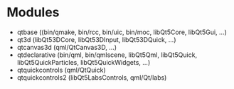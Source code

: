 # Modules
* qtbase ((bin/qmake, bin/rcc, bin/uic, bin/moc, libQt5Core, libQt5Gui, ...)
* qt3d (libQt53DCore, libQt53DInput, libQt53DQuick, ...)
* qtcanvas3d (qml/QtCanvas3D, ...)
* qtdeclarative (bin/qml, bin/qmlscene, libQt5Qml, libQt5Quick, libQt5QuickParticles, libQt5QuickWidgets, ...)
* qtquickcontrols (qml/QtQuick)
* qtquickcontrols2 (libQt5LabsControls, qml/Qt/labs)